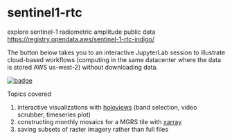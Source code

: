 # sentinel1-rtc
explore sentinel-1 radiometric amplitude public data
https://registry.opendata.aws/sentinel-1-rtc-indigo/

The button below takes you to an interactive JupyterLab session to illustrate cloud-based workflows (computing in the same datacenter where the data is stored AWS us-west-2) without downloading data. 

[![badge](https://img.shields.io/static/v1.svg?logo=Jupyter&label=Pangeo+Binder&message=AWS+us-west-2&color=orange)](https://aws-uswest2-binder.pangeo.io/v2/gh/pangeo-data/notebook-binder/2020.10.26?urlpath=git-pull%3Frepo%3Dhttps%253A%252F%252Fgithub.com%252Fscottyhq%252Fsentinel1-rtc%26urlpath%3Dlab%252Ftree%252Fsentinel1-rtc%252FSentinel1-RTC-example.ipynb%26branch%3Dmain)

Topics covered
1. interactive visualizations with [holoviews](https://holoviz.org/) (band selection, video scrubber, timeseries plot)
1. constructing monthly mosaics for a MGRS tile with [xarray](http://xarray.pydata.org/en/stable/)
1. saving subsets of raster imagery rather than full files
